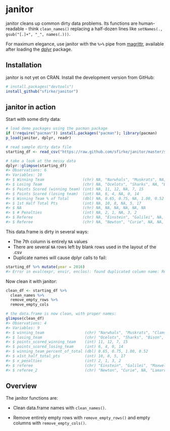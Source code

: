 <!-- README.md is generated from README.Rmd. Please edit that file -->
janitor
=======

janitor cleans up common dirty data problems. Its functions are human-readable - think `clean_names()` replacing a half-dozen lines like `setNames(., gsub("[.]+", "_", names(.)))`.

For maximum elegance, use janitor with the `%>%` pipe from [magrittr](https://github.com/smbache/magrittr), available after loading the [dplyr](https://github.com/hadley/dplyr) package.

Installation
------------

janitor is not yet on CRAN. Install the development version from GitHub:

``` r
# install.packages("devtools")
install_github("sfirke/janitor")
```

janitor in action
-----------------

Start with some dirty data:

``` r
# load demo packages using the pacman package
if (!require("pacman")) install.packages("pacman"); library(pacman)
p_load(janitor, dplyr, readr)

# read sample dirty data file
starting_df <- read_csv("https://raw.github.com/sfirke/janitor/master/sample/dirty.csv")

# take a look at the messy data
dplyr::glimpse(starting_df)
#> Observations: 6
#> Variables: 10
#> $ Winning Team                 (chr) NA, "Narwhals", "Muskrats", NA, "...
#> $ Losing Team                  (chr) NA, "Ocelots", "Sharks", NA, "Bis...
#> $ Points Scored (winning team) (int) NA, 11, 12, NA, 7, 15
#> $ Points Scored (losing team)  (int) NA, 6, 4, NA, 0, 14
#> $ Winning Team % of Total      (dbl) NA, 0.65, 0.75, NA, 1.00, 0.52
#> $ 1st Half Total Pts           (int) NA, 10, 8, NA, 5, 17
#> $ NA                           (chr) NA, NA, NA, NA, NA, NA
#> $ # Penalties                  (int) NA, 2, 1, NA, 3, 2
#> $ Referee                      (chr) NA, "Einstein", "Galilei", NA, "M...
#> $ Referee                      (chr) NA, "Newton", "Curie", NA, NA, "L...
```

This data.frame is dirty in several ways:

-   The 7th column is entirely `NA` values
-   There are several `NA` rows left by blank rows used in the layout of the .csv
-   Duplicate names will cause dplyr calls to fail:

``` r
starting_df %>% mutate(year = 2016)
#> Error in eval(expr, envir, enclos): found duplicated column name: Referee
```

Now clean it with janitor:

``` r
clean_df <- starting_df %>%
  clean_names %>%
  remove_empty_rows %>%
  remove_empty_cols

# the data.frame is now clean, with proper names:
glimpse(clean_df)
#> Observations: 4
#> Variables: 9
#> $ winning_team                  (chr) "Narwhals", "Muskrats", "Clams",...
#> $ losing_team                   (chr) "Ocelots", "Sharks", "Bison", "W...
#> $ points_scored_winning_team    (int) 11, 12, 7, 15
#> $ points_scored_losing_team     (int) 6, 4, 0, 14
#> $ winning_team_percent_of_total (dbl) 0.65, 0.75, 1.00, 0.52
#> $ x1st_half_total_pts           (int) 10, 8, 5, 17
#> $ x_penalties                   (int) 2, 1, 3, 2
#> $ referee                       (chr) "Einstein", "Galilei", "Maxwell"...
#> $ referee_2                     (chr) "Newton", "Curie", NA, "Lamarr"
```

Overview
--------

The janitor functions are:

-   Clean data.frame names with `clean_names()`.

-   Remove entirely empty rows with `remove_empty_rows()` and empty columns with `remove_empty_cols()`.
